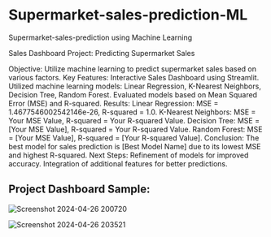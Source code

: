 # Supermarket-sales-prediction-ML

Supermarket-sales-prediction using Machine Learning 

Sales Dashboard Project: Predicting Supermarket Sales

Objective: Utilize machine learning to predict supermarket sales based on various factors.
Key Features:
Interactive Sales Dashboard using Streamlit.
Utilized machine learning models: Linear Regression, K-Nearest Neighbors, Decision Tree, Random Forest.
Evaluated models based on Mean Squared Error (MSE) and R-squared.
Results:
Linear Regression: MSE = 1.4677546002542146e-26, R-squared = 1.0.
K-Nearest Neighbors: MSE = Your MSE Value, R-squared = Your R-squared Value.
Decision Tree: MSE = [Your MSE Value], R-squared = Your R-squared Value.
Random Forest: MSE = [Your MSE Value], R-squared = [Your R-squared Value].
Conclusion:
The best model for sales prediction is [Best Model Name] due to its lowest MSE and highest R-squared.
Next Steps:
Refinement of models for improved accuracy.
Integration of additional features for better predictions.

## Project Dashboard Sample:

![Screenshot 2024-04-26 200720](https://github.com/priotosh265/Supermarket-sales-prediction--ML-/assets/65670862/368654ea-d29d-40c8-bf8e-a2baf967b2ca)


![Screenshot 2024-04-26 203521](https://github.com/priotosh265/Supermarket-sales-prediction--ML-/assets/65670862/58284c54-d778-468f-9050-81f18d3bd25a)
